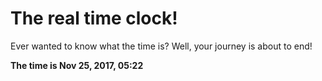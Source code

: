 # The real time clock!

Ever wanted to know what the time is? Well, your journey is about to end!

**The time is Nov 25, 2017, 05:22**